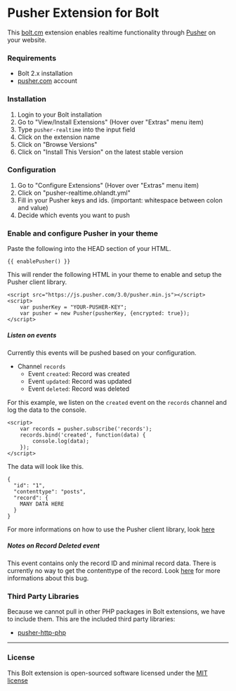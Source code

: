 Pusher Extension for Bolt
======================


This [bolt.cm](https://bolt.cm/) extension enables realtime functionality through [Pusher](https://pusher.com) on your website. 

### Requirements
- Bolt 2.x installation
- [pusher.com](https://pusher.com) account

### Installation
1. Login to your Bolt installation
2. Go to "View/Install Extensions" (Hover over "Extras" menu item)
3. Type `pusher-realtime` into the input field
4. Click on the extension name
5. Click on "Browse Versions"
6. Click on "Install This Version" on the latest stable version

### Configuration
1. Go to "Configure Extensions" (Hover over "Extras" menu item)
2. Click on "pusher-realtime.ohlandt.yml"
3. Fill in your Pusher keys and ids. (important: whitespace between colon and value)
4. Decide which events you want to push

### Enable and configure Pusher in your theme
Paste the following into the HEAD section of your HTML.

```
{{ enablePusher() }}
```

This will render the following HTML in your theme to enable and setup the Pusher client library.

```
<script src="https://js.pusher.com/3.0/pusher.min.js"></script>
<script>
	var pusherKey = "YOUR-PUSHER-KEY";
	var pusher = new Pusher(pusherKey, {encrypted: true});
</script>
``` 

##### Listen on events
Currently this events will be pushed based on your configuration.

- Channel `records`
	- Event `created`: Record was created
	- Event `updated`: Record was updated
	- Event `deleted`: Record was deleted

For this example, we listen on the `created` event on the `records` channel and log the data to the console.

```
<script>
	var records = pusher.subscribe('records');
	records.bind('created', function(data) {
		console.log(data);
	});
</script>
```

The data will look like this.

```
{
  "id": "1",
  "contenttype": "posts",
  "record": {
    MANY DATA HERE
  }
}
```

For more informations on how to use the Pusher client library, look [here](https://github.com/pusher/pusher-js)

##### Notes on Record Deleted event
This event contains only the record ID and minimal record data. There is currently no way to get the contenttype of the record. Look [here](https://github.com/bolt/bolt/issues/4248) for more informations about this bug.

### Third Party Libraries
Because we cannot pull in other PHP packages in Bolt extensions, we have to include them.
This are the included third party libraries:

- [pusher-http-php](https://github.com/pusher/pusher-http-php)

---

### License

This Bolt extension is open-sourced software licensed under the [MIT license](http://opensource.org/licenses/MIT)